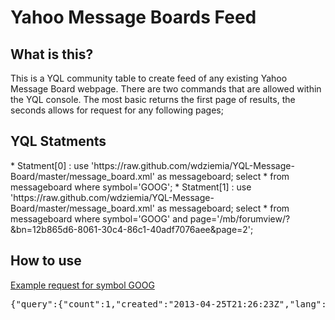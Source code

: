 Yahoo Message Boards Feed
====================================

<h2>What is this?</h2>
This is a YQL community table to create feed of any existing Yahoo Message Board webpage. There are two commands that are allowed within the YQL console. The most basic returns the first page of results, the seconds allows for request for any following pages;


<h2>YQL Statments</h2>
* Statment[0] : use 'https://raw.github.com/wdziemia/YQL-Message-Board/master/message_board.xml' as messageboard; select * from messageboard where symbol='GOOG';
* Statment[1] : use 'https://raw.github.com/wdziemia/YQL-Message-Board/master/message_board.xml' as messageboard; select * from messageboard where symbol='GOOG' and page='/mb/forumview/?&bn=12b865d6-8061-30c4-86c1-40adf7076aee&page=2';


<h2>How to use</h2>
<a href="http://query.yahooapis.com/v1/public/yql?q=use%20'https%3A%2F%2Fraw.github.com%2Fwdziemia%2FYQL-Message-Board%2Fmaster%2Fmessage_board.xml'%20as%20messageboard%3B%20select%20*%20from%20messageboard%20where%20symbol%3D'GOOG'%3B&format=json&callback=">Example request for symbol GOOG</a>
<pre>
{"query":{"count":1,"created":"2013-04-25T21:26:23Z","lang":"en-US","results":{"result":{"base_url":"http://finance.yahoo.com","next_page":"/mb/forumview/?&bn=12b865d6-8061-30c4-86c1-40adf7076aee&page=2","size":"20","symbol":"GOOG","message_board":{"messages":[{"title":"MM's Are Calling For A 10% GOOG Gain On Friday... To Around $900.00","link":"/mbview/threadview/?&bn=12b865d6-8061-30c4-86c1-40adf7076aee&tid=1366925088410-2237ad16-ab56-40c5-9e95-ad0af91fda27&tls=la%2Cd%2C0%2C3","published":{"time":"1 minute 35 seconds ago","user":"hotmanforahotwoman","user_link":"/mbview/userview/?&u=hotmanforahotwoman&bn=12b865d6-8061-30c4-86c1-40adf7076aee"},"popularity":{"up":"0","down":"0"},"replies":{"count":"0","last_date":"1 minute 35 seconds ago","last_user":"hotmanforahotwoman","last_user_link":"/mbview/userview/?&u=hotmanforahotwoman&bn=12b865d6-8061-30c4-86c1-40adf7076aee"}},{"title":"GOOG is \"The King\" always was","link":"/mbview/threadview/?&bn=12b865d6-8061-30c4-86c1-40adf7076aee&tid=1366923985874-e56cc13f-ac82-4a3c-ab76-46590bbbc399&tls=la%2Cd%2C1%2C3","published":{"time":"19 minutes ago","user":"actionspread","user_link":"/mbview/userview/?&u=actionspread&bn=12b865d6-8061-30c4-86c1-40adf7076aee"},"popularity":{"up":"0","down":"0"},"replies":{"count":"0","last_date":"19 minutes ago","last_user":"actionspread","last_user_link":"/mbview/userview/?&u=actionspread&bn=12b865d6-8061-30c4-86c1-40adf7076aee"}},{"title":"AAPL/GOOG?","link":"/mbview/threadview/?&bn=12b865d6-8061-30c4-86c1-40adf7076aee&tid=1366922185142-cbc13579-7b8f-49c5-914e-1b5917b204ce&tls=la%2Cd%2C2%2C3","published":{"time":"49 minutes ago","user":"platinum180","user_link":"/mbview/userview/?&u=platinum180&bn=12b865d6-8061-30c4-86c1-40adf7076aee"},"popularity":{"up":"0","down":"0"},"replies":{"count":"0","last_date":"49 minutes ago","last_user":"platinum180","last_user_link":"/mbview/userview/?&u=platinum180&bn=12b865d6-8061-30c4-86c1-40adf7076aee"}},{"title":"Any long timers here know if GOOG share price is sensititve to AMZN movement on their earn...","link":"/mbview/threadview/?&bn=12b865d6-8061-30c4-86c1-40adf7076aee&tid=1366918812794-a7e1a4aa-e64c-475a-9074-d2c58db3b11d&tls=la%2Cd%2C3%2C3","published":{"time":"1 hour 46 minutes ago","user":"akara1ph","user_link":"/mbview/userview/?&u=akara1ph&bn=12b865d6-8061-30c4-86c1-40adf7076aee"},"popularity":{"up":"0","down":"0"},"replies":{"count":"1","last_date":"1 hour 5 minutes ago","last_user":"fracabuy","last_user_link":"/mbview/userview/?&u=fracabuy&bn=12b865d6-8061-30c4-86c1-40adf7076aee"}},{"title":"Mozilla HTML5 mobile OS new ecosystem..","link":"/mbview/threadview/?&bn=12b865d6-8061-30c4-86c1-40adf7076aee&tid=1366897110428-dd96e6d6-5db6-43f1-af89-17b016b8b697&tls=la%2Cd%2C4%2C3","published":{"time":"7 hours ago","user":"europe_and_usa","user_link":"/mbview/userview/?&u=europe_and_usa&bn=12b865d6-8061-30c4-86c1-40adf7076aee"},"popularity":{"up":"0","down":"0"},"replies":{"count":"4","last_date":"1 hour 33 minutes ago","last_user":"europe_and_usa","last_user_link":"/mbview/userview/?&u=europe_and_usa&bn=12b865d6-8061-30c4-86c1-40adf7076aee"}},{"title":"4 main negative factors in recent Google earning.","link":"/mbview/threadview/?&bn=12b865d6-8061-30c4-86c1-40adf7076aee&tid=1366896724136-f8f772c6-693a-4bab-8590-4a52511bc571&tls=la%2Cd%2C5%2C3","published":{"time":"7 hours ago","user":"europe_and_usa","user_link":"/mbview/userview/?&u=europe_and_usa&bn=12b865d6-8061-30c4-86c1-40adf7076aee"},"popularity":{"up":"0","down":"0"},"replies":{"count":"3","last_date":"2 hours 9 minutes ago","last_user":"europe_and_usa","last_user_link":"/mbview/userview/?&u=europe_and_usa&bn=12b865d6-8061-30c4-86c1-40adf7076aee"}},{"title":"MAKE YOURSELVES USEFUL SHORTS AND HELP ME GET THE REST OF MY CALLS CHEAPER LOL","link":"/mbview/threadview/?&bn=12b865d6-8061-30c4-86c1-40adf7076aee&tid=1366905640795-f8362da3-8cfc-4412-bc96-35f9804ac6d5&tls=la%2Cd%2C6%2C3","published":{"time":"5 hours ago","user":"greenegggs","user_link":"/mbview/userview/?&u=greenegggs&bn=12b865d6-8061-30c4-86c1-40adf7076aee"},"popularity":{"up":"0","down":"0"},"replies":{"count":"2","last_date":"2 hours 12 minutes ago","last_user":"silversplode","last_user_link":"/mbview/userview/?&u=silversplode&bn=12b865d6-8061-30c4-86c1-40adf7076aee"}},{"title":"*********I am astonished by these updates on GOOG stock*********","link":"/mbview/threadview/?&bn=12b865d6-8061-30c4-86c1-40adf7076aee&tid=1366915753081-9b4f434d-812e-4dec-9317-ba5a3aa0924a&tls=la%2Cd%2C7%2C3","published":{"time":"2 hours 37 minutes ago","user":"jasmine_dale91","user_link":"/mbview/userview/?&u=jasmine_dale91&bn=12b865d6-8061-30c4-86c1-40adf7076aee"},"popularity":{"up":"2","down":"0"},"replies":{"count":"2","last_date":"2 hours 33 minutes ago","last_user":"karen.openshaw1","last_user_link":"/mbview/userview/?&u=karen.openshaw1&bn=12b865d6-8061-30c4-86c1-40adf7076aee"}},{"title":"I could easily be wrong","link":"/mbview/threadview/?&bn=12b865d6-8061-30c4-86c1-40adf7076aee&tid=1366915711873-3dd6f556-edd1-46fe-935b-37a569dec2b4&tls=la%2Cd%2C8%2C3","published":{"time":"2 hours 37 minutes ago","user":"silversplode","user_link":"/mbview/userview/?&u=silversplode&bn=12b865d6-8061-30c4-86c1-40adf7076aee"},"popularity":{"up":"0","down":"0"},"replies":{"count":"0","last_date":"2 hours 37 minutes ago","last_user":"silversplode","last_user_link":"/mbview/userview/?&u=silversplode&bn=12b865d6-8061-30c4-86c1-40adf7076aee"}},{"title":"☛☛☛Almost BOSS BEAR time...we'll take ALL your JACK....Jack !.","link":"/mbview/threadview/?&bn=12b865d6-8061-30c4-86c1-40adf7076aee&tid=1366914580377-71eacd53-ce73-4b3c-bda3-c239a1591fff&tls=la%2Cd%2C9%2C3","published":{"time":"2 hours 56 minutes ago","user":"wallysworld18","user_link":"/mbview/userview/?&u=wallysworld18&bn=12b865d6-8061-30c4-86c1-40adf7076aee"},"popularity":{"up":"0","down":"0"},"replies":{"count":"0","last_date":"2 hours 56 minutes ago","last_user":"wallysworld18","last_user_link":"/mbview/userview/?&u=wallysworld18&bn=12b865d6-8061-30c4-86c1-40adf7076aee"}},{"title":"THE RACE TO $1,000 IS BETWEEN GOOG AND PCLN NOW.","link":"/mbview/threadview/?&bn=12b865d6-8061-30c4-86c1-40adf7076aee&tid=1366905050881-6d796049-198f-41ff-817c-527d57d95b6d&tls=la%2Cd%2C10%2C3","published":{"time":"5 hours ago","user":"greenegggs","user_link":"/mbview/userview/?&u=greenegggs&bn=12b865d6-8061-30c4-86c1-40adf7076aee"},"popularity":{"up":"0","down":"0"},"replies":{"count":"1","last_date":"3 hours ago","last_user":"biobum","last_user_link":"/mbview/userview/?&u=biobum&bn=12b865d6-8061-30c4-86c1-40adf7076aee"}},{"title":"PCLN TRYING TO CATCH UP WITH GOOG.","link":"/mbview/threadview/?&bn=12b865d6-8061-30c4-86c1-40adf7076aee&tid=1366910954327-372d9019-91bb-4101-b052-4906bba700e8&tls=la%2Cd%2C11%2C3","published":{"time":"3 hours ago","user":"greenegggs","user_link":"/mbview/userview/?&u=greenegggs&bn=12b865d6-8061-30c4-86c1-40adf7076aee"},"popularity":{"up":"0","down":"0"},"replies":{"count":"0","last_date":"3 hours ago","last_user":"greenegggs","last_user_link":"/mbview/userview/?&u=greenegggs&bn=12b865d6-8061-30c4-86c1-40adf7076aee"}},{"title":"GTC BUY ORDERS SET AND READY FOR RELOADING AGAIN. COME TO PAPPA!","link":"/mbview/threadview/?&bn=12b865d6-8061-30c4-86c1-40adf7076aee&tid=1366905541509-9d043d95-0737-410d-89ff-15d64697ef89&tls=la%2Cd%2C12%2C3","published":{"time":"5 hours ago","user":"greenegggs","user_link":"/mbview/userview/?&u=greenegggs&bn=12b865d6-8061-30c4-86c1-40adf7076aee"},"popularity":{"up":"0","down":"0"},"replies":{"count":"0","last_date":"5 hours ago","last_user":"greenegggs","last_user_link":"/mbview/userview/?&u=greenegggs&bn=12b865d6-8061-30c4-86c1-40adf7076aee"}},{"title":"WHO IS SCARED SO FAR? NOT DOWN VERY MUCH SO FAR. HOLD TIGHT.","link":"/mbview/threadview/?&bn=12b865d6-8061-30c4-86c1-40adf7076aee&tid=1366903892760-36712aac-e535-4917-88c6-81c9458a1c1c&tls=la%2Cd%2C13%2C3","published":{"time":"5 hours ago","user":"greenegggs","user_link":"/mbview/userview/?&u=greenegggs&bn=12b865d6-8061-30c4-86c1-40adf7076aee"},"popularity":{"up":"0","down":"0"},"replies":{"count":"1","last_date":"5 hours ago","last_user":"bluesjamj","last_user_link":"/mbview/userview/?&u=bluesjamj&bn=12b865d6-8061-30c4-86c1-40adf7076aee"}},{"title":"NICE TRY SHORTY! LOL","link":"/mbview/threadview/?&bn=12b865d6-8061-30c4-86c1-40adf7076aee&tid=1366899986973-de78462a-41bd-473d-a787-d87a345c0950&tls=la%2Cd%2C14%2C3","published":{"time":"6 hours ago","user":"greenegggs","user_link":"/mbview/userview/?&u=greenegggs&bn=12b865d6-8061-30c4-86c1-40adf7076aee"},"popularity":{"up":"0","down":"0"},"replies":{"count":"1","last_date":"5 hours ago","last_user":"bluesjamj","last_user_link":"/mbview/userview/?&u=bluesjamj&bn=12b865d6-8061-30c4-86c1-40adf7076aee"}},{"title":"NOT SHAKING ME OUT THE TREE! $$$$$","link":"/mbview/threadview/?&bn=12b865d6-8061-30c4-86c1-40adf7076aee&tid=1366900235105-dca77805-3694-46e2-bbb4-b02aee684f71&tls=la%2Cd%2C15%2C3","published":{"time":"6 hours ago","user":"greenegggs","user_link":"/mbview/userview/?&u=greenegggs&bn=12b865d6-8061-30c4-86c1-40adf7076aee"},"popularity":{"up":"0","down":"0"},"replies":{"count":"1","last_date":"5 hours ago","last_user":"bluesjamj","last_user_link":"/mbview/userview/?&u=bluesjamj&bn=12b865d6-8061-30c4-86c1-40adf7076aee"}},{"title":"I GUESS GLASS IS WORTH ABOUT 60 BILLION BASED ON VALUATION, DOA WILL FLOP LIKE A FISH","link":"/mbview/threadview/?&bn=12b865d6-8061-30c4-86c1-40adf7076aee&tid=1366903869870-fdb1e765-bd5a-4133-ab62-35de86b58021&tls=la%2Cd%2C16%2C3","published":{"time":"5 hours ago","user":"lumpycei","user_link":"/mbview/userview/?&u=lumpycei&bn=12b865d6-8061-30c4-86c1-40adf7076aee"},"popularity":{"up":"0","down":"0"},"replies":{"count":"0","last_date":"5 hours ago","last_user":"lumpycei","last_user_link":"/mbview/userview/?&u=lumpycei&bn=12b865d6-8061-30c4-86c1-40adf7076aee"}},{"title":"ONLY DOWN TO SCARE THE LAST FEW WEAK KNEES BEFORE TAKING TO HIGHER LEVELS LOL","link":"/mbview/threadview/?&bn=12b865d6-8061-30c4-86c1-40adf7076aee&tid=1366902146565-d138cd24-1664-44e0-9457-1071506ef2db&tls=la%2Cd%2C17%2C3","published":{"time":"6 hours ago","user":"greenegggs","user_link":"/mbview/userview/?&u=greenegggs&bn=12b865d6-8061-30c4-86c1-40adf7076aee"},"popularity":{"up":"0","down":"1"},"replies":{"count":"1","last_date":"6 hours ago","last_user":"greenegggs","last_user_link":"/mbview/userview/?&u=greenegggs&bn=12b865d6-8061-30c4-86c1-40adf7076aee"}},{"title":"See now, that wasn't so bad. Weak thrill ride lol!","link":"/mbview/threadview/?&bn=12b865d6-8061-30c4-86c1-40adf7076aee&tid=1366901080896-fd7b50e2-e522-4620-8507-6755b60fe72e&tls=la%2Cd%2C18%2C3","published":{"time":"6 hours ago","user":"greenegggs","user_link":"/mbview/userview/?&u=greenegggs&bn=12b865d6-8061-30c4-86c1-40adf7076aee"},"popularity":{"up":"0","down":"0"},"replies":{"count":"0","last_date":"6 hours ago","last_user":"greenegggs","last_user_link":"/mbview/userview/?&u=greenegggs&bn=12b865d6-8061-30c4-86c1-40adf7076aee"}},{"title":"Watch GOOG! We're Headed Towards $860 Now: Here's Why:","link":"/mbview/threadview/?&bn=12b865d6-8061-30c4-86c1-40adf7076aee&tid=1366191483057-d4076e4d-7857-488e-999d-ab3e7e02af84&tls=la%2Cd%2C19%2C3","published":{"time":"Apr 17, 2013 5:38 AM","user":"rogerdonna_1988","user_link":"/mbview/userview/?&u=rogerdonna_1988&bn=12b865d6-8061-30c4-86c1-40adf7076aee"},"popularity":{"up":"0","down":"0"},"replies":{"count":"5","last_date":"6 hours ago","last_user":"biobum","last_user_link":"/mbview/userview/?&u=biobum&bn=12b865d6-8061-30c4-86c1-40adf7076aee"}}]}}}}}
</pre>
